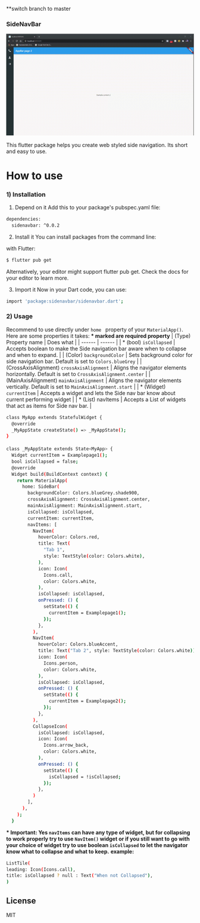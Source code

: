 **switch branch to master

### SideNavBar
![Screenshot](https://github.com/Assbomber/SideNavBar/blob/main/screen-capture%20(1).gif?raw=true)

This flutter package helps you create web styled side navigation. Its short and easy to use.

# How to use

### 1) Installation

1. Depend on it
Add this to your package's pubspec.yaml file:

```sh
dependencies:
  sidenavbar: ^0.0.2
```

2. Install it
You can install packages from the command line:

with Flutter:

```sh
$ flutter pub get
```
Alternatively, your editor might support flutter pub get. Check the docs for your editor to learn more.

3. Import it
Now in your Dart code, you can use:
```sh
import 'package:sidenavbar/sidenavbar.dart';
```
### 2) Usage

Recommend to use directly under ```home ``` property of your ```MaterialApp()```.
Here are some properties it takes:
**\* marked are required property**
| (Type) Property name | Does what |
| ------ | ------ |
| * (bool) ```isCollapsed``` | Accepts boolean to make the Side navigation bar aware when to collapse and when to expand. |
| (Color) ```backgroundColor``` | Sets background color for side navigation bar. Default is set to ```Colors.blueGrey``` |
| (CrossAxisAlignment) ```crossAxisAlignment``` | Aligns the navigator elements horizontally. Default is set to ```CrossAxisAlignment.center``` |
| (MainAxisAlignment) ```mainAxisAlignment```  | Aligns the navigator elements vertically. Default is set to  ```MainAxisAlignment.start``` |
| * (Widget) ```currentItem``` | Accepts a widget and lets the Side nav bar know about current performing widget |
| * (List<Widget>) navItems | Accepts a List of widgets that act as items for Side nav bar. |

```sh
class MyApp extends StatefulWidget {
  @override
  _MyAppState createState() => _MyAppState();
}

class _MyAppState extends State<MyApp> {
  Widget currentItem = Examplepage1();
  bool isCollapsed = false;
  @override
  Widget build(BuildContext context) {
    return MaterialApp(
      home: SideBar(
        backgroundColor: Colors.blueGrey.shade900,
        crossAxisAlignment: CrossAxisAlignment.center,
        mainAxisAlignment: MainAxisAlignment.start,
        isCollapsed: isCollapsed,
        currentItem: currentItem,
        navItems: [
          NavItem(
            hoverColor: Colors.red,
            title: Text(
              "Tab 1",
              style: TextStyle(color: Colors.white),
            ),
            icon: Icon(
              Icons.call,
              color: Colors.white,
            ),
            isCollapsed: isCollapsed,
            onPressed: () {
              setState(() {
                currentItem = Examplepage1();
              });
            },
          ),
          NavItem(
            hoverColor: Colors.blueAccent,
            title: Text("Tab 2", style: TextStyle(color: Colors.white)),
            icon: Icon(
              Icons.person,
              color: Colors.white,
            ),
            isCollapsed: isCollapsed,
            onPressed: () {
              setState(() {
                currentItem = Examplepage2();
              });
            },
          ),
          CollapseIcon(
            isCollapsed: isCollapsed,
            icon: Icon(
              Icons.arrow_back,
              color: Colors.white,
            ),
            onPressed: () {
              setState(() {
                isCollapsed = !isCollapsed;
              });
            },
          )
        ],
      ),
    );
  }
```
**\* Important: Yes ```navItems``` can have any type of widget, but for collapsing to work properly try to use ```NavItem()``` widget or if you still want to go with your choice of widget try to use boolean ```isCollapsed``` to let the navigator know what to collapse and what to keep.**
**example:**
```sh
ListTile(
leading: Icon(Icons.call),
title: isCollapsed ? null : Text("When not Collapsed"),
)
```

License
----

MIT

